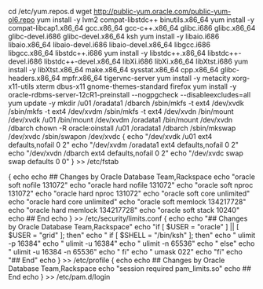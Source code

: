 cd /etc/yum.repos.d 
wget http://public-yum.oracle.com/public-yum-ol6.repo 
yum install -y lvm2 compat-libstdc++ binutils.x86_64 
yum install -y compat-libcap1.x86_64 gcc.x86_64 gcc-c++.x86_64 glibc.i686 glibc.x86_64 glibc-devel.i686 glibc-devel.x86_64 ksh 
yum install -y libaio.i686 libaio.x86_64 libaio-devel.i686 libaio-devel.x86_64 libgcc.i686 libgcc.x86_64 libstdc++.i686 
yum install -y libstdc++.x86_64 libstdc++-devel.i686 libstdc++-devel.x86_64 libXi.i686 libXi.x86_64 libXtst.i686 
yum install -y libXtst.x86_64 make.x86_64 sysstat.x86_64 cpp.x86_64 glibc-headers.x86_64 mpfr.x86_64 tigervnc-server 
yum install -y metacity xorg-x11-utils xterm dbus-x11 gnome-themes-standard firefox 
yum install -y oracle-rdbms-server-12cR1-preinstall --nogpgcheck --disableexcludes=all 
yum update -y 
mkdir /u01 /oradata1 /dbarch 
/sbin/mkfs -t ext4 /dev/xvdk 
/sbin/mkfs -t ext4 /dev/xvdm 
/sbin/mkfs -t ext4 /dev/xvdn 
/bin/mount /dev/xvdk /u01 
/bin/mount /dev/xvdm /oradata1 
/bin/mount /dev/xvdn /dbarch 
chown -R oracle:oinstall /u01 /oradata1 /dbarch 
/sbin/mkswap /dev/xvdc 
/sbin/swapon /dev/xvdc 
{
   echo "/dev/xvdk /u01 ext4 defaults,nofail 0 2"
   echo "/dev/xvdm /oradata1 ext4 defaults,nofail 0 2" 
   echo "/dev/xvdn /dbarch ext4 defaults,nofail 0 2"
   echo "/dev/xvdc swap swap defaults 0 0" 
} >> /etc/fstab 

{
    echo
    echo \#\#  Changes by Oracle Database Team,Rackspace
    echo "oracle        soft    nofile         131072"
    echo "oracle        hard    nofile         131072"
    echo "oracle        soft    nproc          131072"
    echo "oracle        hard    nproc          131072"
    echo "oracle        soft    core           unlimited"
    echo "oracle        hard    core           unlimited"
    echo "oracle        soft    memlock        134217728"
    echo "oracle        hard    memlock        134217728"
    echo "oracle        soft    stack          10240"
    echo \#\# End
    echo
 } >> /etc/security/limits.conf 
 {
    echo
    echo "##  Changes by Oracle Database Team,Rackspace"
    echo  "if [ \$USER = \"oracle\" ] || [ \$USER = \"grid\" ]; then"
    echo  "      if [ \$SHELL = \"/bin/ksh\" ]; then"
    echo  "            ulimit -p 16384"
    echo  "            ulimit -u 16384"
    echo  "            ulimit -n 65536"
    echo  "      else"
    echo  "            ulimit -u 16384 -n 65536"
    echo  "      fi"
    echo  "      umask 022"
    echo  "fi"
    echo "## End"
    echo
 } >> /etc/profile 
 {
    echo
    echo \#\#  Changes by Oracle Database Team,Rackspace
    echo "session    required     pam_limits.so"
    echo \#\# End
    echo
 } >> /etc/pam.d/login

